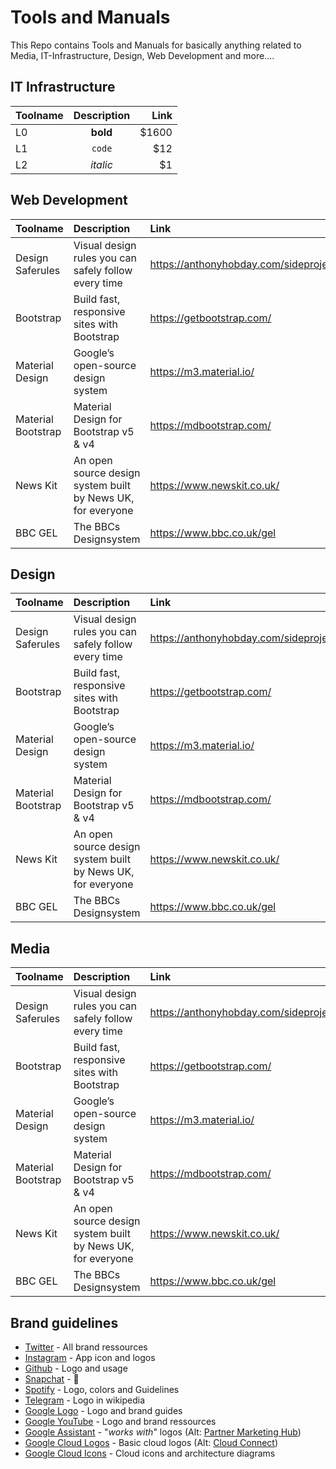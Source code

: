 # Tools and Manuals
This Repo contains Tools and Manuals for basically anything related to Media, IT-Infrastructure, Design, Web Development and more....

## IT Infrastructure

| Toolname |  Description  | Link |
|:-----|:--------:|------:|
| L0   | **bold** | $1600 |
| L1   |  `code`  |   $12 |
| L2   | _italic_ |    $1 |

## Web Development

| **Toolname** |  **Description**  | **Link** |
|:-----|:-----|:-----|
| Design Saferules   | Visual design rules you can safely follow every time | https://anthonyhobday.com/sideprojects/saferules/ |
| Bootstrap   |  Build fast, responsive sites with Bootstrap  |  https://getbootstrap.com/ |
| Material Design   | Google’s open-source design system |  https://m3.material.io/ |
| Material Bootstrap   |  Material Design for Bootstrap v5 & v4 |   https://mdbootstrap.com/ |
| News Kit  | An open source design system built by News UK, for everyone |    https://www.newskit.co.uk/ |
| BBC GEL  | The BBCs Designsystem | https://www.bbc.co.uk/gel |

## Design

| **Toolname** |  **Description**  | **Link** |
|:-----|:-----|:-----|
| Design Saferules   | Visual design rules you can safely follow every time | https://anthonyhobday.com/sideprojects/saferules/ |
| Bootstrap   |  Build fast, responsive sites with Bootstrap  |  https://getbootstrap.com/ |
| Material Design   | Google’s open-source design system |  https://m3.material.io/ |
| Material Bootstrap   |  Material Design for Bootstrap v5 & v4 |   https://mdbootstrap.com/ |
| News Kit  | An open source design system built by News UK, for everyone |    https://www.newskit.co.uk/ |
| BBC GEL  | The BBCs Designsystem | https://www.bbc.co.uk/gel |

## Media

| **Toolname** |  **Description**  | **Link** |
|:-----|:-----|:-----|
| Design Saferules   | Visual design rules you can safely follow every time | https://anthonyhobday.com/sideprojects/saferules/ |
| Bootstrap   |  Build fast, responsive sites with Bootstrap  |  https://getbootstrap.com/ |
| Material Design   | Google’s open-source design system |  https://m3.material.io/ |
| Material Bootstrap   |  Material Design for Bootstrap v5 & v4 |   https://mdbootstrap.com/ |
| News Kit  | An open source design system built by News UK, for everyone |    https://www.newskit.co.uk/ |
| BBC GEL  | The BBCs Designsystem | https://www.bbc.co.uk/gel |


## Brand guidelines

- [Twitter](https://about.twitter.com/en_us/company/brand-resources.html) - All brand ressources
- [Instagram](https://en.instagram-brand.com/assets/icons) - App icon and logos
- [Github](https://github.com/logos) - Logo and usage
- [Snapchat](https://support.snapchat.com/en-GB/a/ghost-logo-usage) - 👻
- [Spotify](https://developer.spotify.com/branding-guidelines/) - Logo, colors and Guidelines
- [Telegram](https://en.wikipedia.org/wiki/File:Telegram_logo.svg) - Logo in wikipedia
- [Google Logo](https://www.google.com/permissions/logos-trademarks/) - Logo and brand guides
- [Google YouTube](https://www.youtube.com/yt/about/brand-resources/#logos-icons-colors) - Logo and brand ressources
- [Google Assistant](https://developers.google.com/actions/policies/branding-policies) - "_works with_" logos (Alt: [Partner Marketing Hub](https://partnermarketinghub.withgoogle.com/#/brands/0B3zHSY8q1PlVWk9uaWJadDVPZmM/1vIVLgya6y6hfgAsOlx1KRZWDRRbf1Jm6Oo2Cwvb-QRo))
- [Google Cloud Logos](https://cloud.google.com/press/) - Basic cloud logos (Alt: [Cloud Connect](https://www.cloudconnect.goog/))
- [Google Cloud Icons](https://cloud.google.com/icons/) - Cloud icons and architecture diagrams

